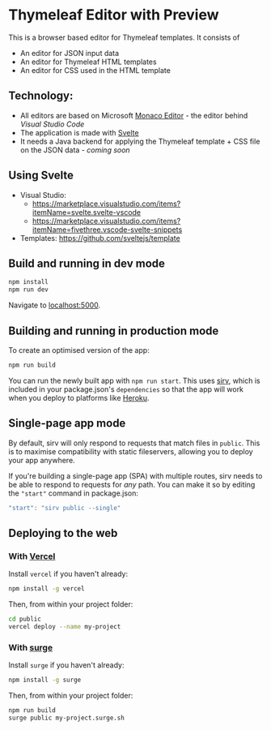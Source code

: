 # Thymeleaf Editor with Preview

This is a browser based editor for Thymeleaf templates. It consists of
- An editor for JSON input data
- An editor for Thymeleaf HTML templates
- An editor for CSS used in the HTML template

## Technology:

- All editors are based on Microsoft [Monaco Editor](https://microsoft.github.io/monaco-editor/) - the editor behind *Visual Studio Code*
- The application is made with [Svelte](https://svelte.dev/)
- It needs a Java backend for applying the Thymeleaf template + CSS file on the JSON data - *coming soon*

## Using Svelte

- Visual Studio:
  - https://marketplace.visualstudio.com/items?itemName=svelte.svelte-vscode
  - https://marketplace.visualstudio.com/items?itemName=fivethree.vscode-svelte-snippets
- Templates: https://github.com/sveltejs/template

## Build and running in dev mode

```bash
npm install
npm run dev
```

Navigate to [localhost:5000](http://localhost:5000).

## Building and running in production mode

To create an optimised version of the app:

```bash
npm run build
```

You can run the newly built app with `npm run start`. This uses [sirv](https://github.com/lukeed/sirv), which is included in your package.json's `dependencies` so that the app will work when you deploy to platforms like [Heroku](https://heroku.com).


## Single-page app mode

By default, sirv will only respond to requests that match files in `public`. This is to maximise compatibility with static fileservers, allowing you to deploy your app anywhere.

If you're building a single-page app (SPA) with multiple routes, sirv needs to be able to respond to requests for *any* path. You can make it so by editing the `"start"` command in package.json:

```js
"start": "sirv public --single"
```

## Deploying to the web

### With [Vercel](https://vercel.com)

Install `vercel` if you haven't already:

```bash
npm install -g vercel
```

Then, from within your project folder:

```bash
cd public
vercel deploy --name my-project
```

### With [surge](https://surge.sh/)

Install `surge` if you haven't already:

```bash
npm install -g surge
```

Then, from within your project folder:

```bash
npm run build
surge public my-project.surge.sh
```
